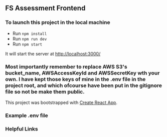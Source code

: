 ## FS Assessment Frontend

### To launch this project in the local machine

- Run `npm install`
- Run `npm run dev`
- Run `npm start`

It will start the server at [http://localhost:3000/](http://localhost:3000/)

### Most importantly remember to replace AWS S3's bucket_name, AWSAccessKeyId and AWSSecretKey wth your own. I have kept those keys of mine in the .env file in the project root, and which ofcourse have been put in the gitignore file so not be make them public.

This project was bootstrapped with [Create React App](https://github.com/facebook/create-react-app).

### Example .env file

### Helpful Links
